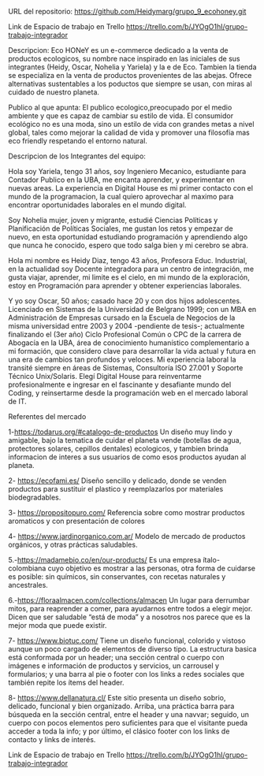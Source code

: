
URL del repositorio: https://github.com/Heidymarg/grupo_9_ecohoney.git

Link de Espacio de trabajo en Trello https://trello.com/b/JYOgO1hI/grupo-trabajo-integrador

Descripcion:
Eco HONeY es un e-commerce dedicado a la venta de productos ecologicos, su nombre nace inspirado en las iniciales de sus integrantes (Heidy, Oscar, Nohelia y Yariela) y la e de Eco. 
Tambien la tienda se especializa en la venta de productos provenientes de las abejas.
Ofrece alternativas sustentables a los poductos que siempre se usan, con miras al cuidado de nuestro planeta.

Publico al que apunta: 
El publico ecologico,preocupado por el medio ambiente y que es capaz de cambiar su estilo de vida.
El consumidor ecológico no es una moda, sino un estilo de vida con grandes metas a nivel global, tales como mejorar la calidad de vida y promover una filosofía mas eco friendly respetando el entorno natural.

Descripcion de los Integrantes del equipo:

Hola soy Yariela, tengo 31 años, soy Ingeniero Mecanico, estudiante para Contador Publico en la UBA, me encanta aprender, y experimentar en nuevas areas. La experiencia en Digital House es mi primer contacto con el mundo de la programacion, la cual quiero aprovechar al maximo para encontrar oportunidades laborales en el mundo digital.

Soy Nohelia mujer, joven y migrante, estudié Ciencias Políticas y Planificación de Políticas Sociales, me gustan los retos y empezar de nuevo, en esta oportunidad estudiando programación y aprendiendo algo que nunca he conocido, espero que todo salga bien y mi cerebro se abra.

Hola mi nombre es Heidy Diaz, tengo 43 años, Profesora Educ. Industrial,
 en la actualidad soy Docente integradora para un centro de integración, me gusta viajar,
 aprender, mi limite es el cielo, en mi mundo de la exploración, estoy  en Programación para aprender y obtener experiencias laborales.

Y yo soy Oscar, 50 años; casado hace 20 y con dos hijos adolescentes. 
Licenciado en Sistemas de la Universidad de Belgrano 1999; con un MBA en Administración de Empresas cursado en la Escuela de Negocios de la misma universidad entre 2003 y 2004 -pendiente de tesis-; actualmente finalizando el (3er año) Ciclo Profesional Común o CPC de la carrera de Abogacía en la UBA, área de conocimiento humanístico complementario a mi formación, que considero clave para desarrollar la vida actual y futura en una era de cambios tan profundos y veloces. 
Mi experiencia laboral la transité siempre en áreas de Sistemas, Consultoría ISO 27.001 y Soporte Técnico Unix/Solaris. 
Elegí Digital House para reinventarme profesionalmente e ingresar en el fascinante y desafiante mundo del Coding, y reinsertarme desde la programación web en el mercado laboral de IT.


Referentes del mercado

1-https://todarus.org/#catalogo-de-productos
Un diseño muy lindo y amigable, bajo la tematica de cuidar el planeta vende (botellas de agua, protectores solares, cepillos dentales) ecologicos, y tambien brinda informacion de interes a sus usuarios de como esos productos ayudan al planeta.

2- https://ecofami.es/
Diseño sencillo y delicado, donde se venden productos para sustituir el plastico y reemplazarlos por materiales biodegradables.

3- https://propositopuro.com/ 
Referencia sobre como mostrar productos aromaticos y con presentación de colores

4- https://www.jardinorganico.com.ar/
Modelo de mercado de productos orgánicos, y otras prácticas saludables.

5.-https://madamebio.co/en/our-products/
Es una empresa ítalo-colombiana cuyo objetivo es mostrar a las personas, otra forma de cuidarse es posible: sin químicos, sin conservantes, con recetas naturales y ancestrales.

6.-https://floraalmacen.com/collections/almacen
Un lugar para derrumbar mitos, para reaprender a comer, para ayudarnos entre todos a elegir mejor.
Dicen que ser saludable “está de moda” y a nosotros nos parece que es la mejor moda que puede existir.

7- https://www.biotuc.com/
Tiene un diseño funcional, colorido y vistoso aunque un poco cargado de elementos de diverso tipo. La estructura basica está conformada por un header; una sección central o cuerpo con imágenes e información de productos y servicios, un carrousel y formularios; y una barra al pie o footer con los links a redes sociales que también repite los ítems del header. 

8- https://www.dellanatura.cl/
Este sitio presenta un diseño sobrio, delicado, funcional y bien organizado. Arriba, una práctica barra para búsqueda en la sección central, entre el header y una navvar; seguido, un cuerpo con pocos elementos pero suficientes para que el visitante pueda acceder a toda la info; y por último, el clásico footer con los links de contacto y links de interés.

Link de Espacio de trabajo en Trello https://trello.com/b/JYOgO1hI/grupo-trabajo-integrador